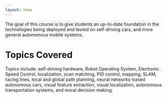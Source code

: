 ```yaml
---
layout: home
---
```

The goal of this course is to give students an up-to-date foundation in the technologies being deployed and tested on self-driving cars, and more general autonomous mobile systems. 
# Topics Covered
Topics include: self-driving hardware, Robot Operating System, Electronic Speed Control, localization, scan matching, PID control, mapping, SLAM, racing lines, local and global path planning, neural networks-based autonomous cars, visual feature extraction, visual localization, autonomous transportation systems, and moral decision making.